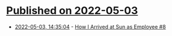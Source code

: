 # [Published on 2022-05-03](index.md)

* [2022-05-03, 14:35:04](https://news.ycombinator.com/item?id=31248833) - [How I Arrived at Sun as Employee #8](https://twitter.com/aka_pugs/status/1521489115585421314)
